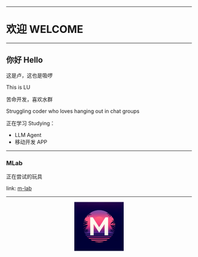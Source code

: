 

___

# 欢迎 WELCOME

___
## 你好 Hello

这是卢，这也是吸啰

This is LU

苦命开发，喜欢水群

Struggling coder who loves hanging out in chat groups

正在学习 Studying：
- LLM Agent
- 移动开发 APP

___
### MLab

正在尝试的玩具

link: [m-lab](https://hotbloodlee.github.io/homepage/)

___
<div style="text-align: center;">
<img src="imgs/LOGO3.webp" style="zoom: 13%;" />
</div>